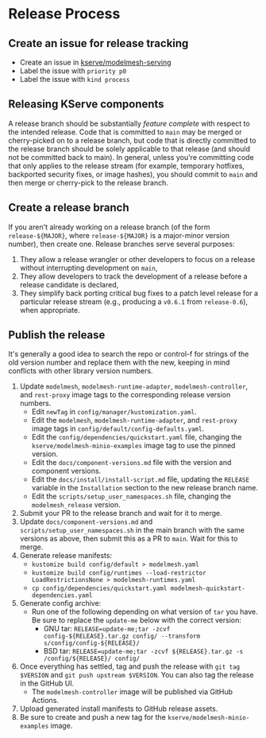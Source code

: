# Release Process

## Create an issue for release tracking

- Create an issue in [kserve/modelmesh-serving](https://github.com/kserve/modelmesh-serving)
- Label the issue with `priority p0`
- Label the issue with `kind process`

## Releasing KServe components

A release branch should be substantially _feature complete_ with respect to the intended release.
Code that is committed to `main` may be merged or cherry-picked on to a release branch, but code that is directly committed to the release branch should be solely applicable to that release (and should not be committed back to main).
In general, unless you're committing code that only applies to the release stream (for example, temporary hotfixes, backported security fixes, or image hashes), you should commit to `main` and then merge or cherry-pick to the release branch.

## Create a release branch

If you aren't already working on a release branch (of the form `release-${MAJOR}`, where `release-${MAJOR}` is a major-minor version number), then create one.
Release branches serve several purposes:

1.  They allow a release wrangler or other developers to focus on a release without interrupting development on `main`,
1.  They allow developers to track the development of a release before a release candidate is declared,
1.  They simplify back porting critical bug fixes to a patch level release for a particular release stream (e.g., producing a `v0.6.1` from `release-0.6`), when appropriate.

## Publish the release

It's generally a good idea to search the repo or control-f for strings of the old version number and replace them with the new, keeping in mind conflicts with other library version numbers.

1. Update `modelmesh`, `modelmesh-runtime-adapter`, `modelmesh-controller`, and `rest-proxy` image tags to the corresponding release version numbers.
   - Edit `newTag` in `config/manager/kustomization.yaml`.
   - Edit the `modelmesh`, `modelmesh-runtime-adapter`, and `rest-proxy` image tags in `config/default/config-defaults.yaml`.
   - Edit the `config/dependencies/quickstart.yaml` file, changing the `kserve/modelmesh-minio-examples` image tag to use the pinned version.
   - Edit the `docs/component-versions.md` file with the version and component versions.
   - Edit the `docs/install/install-script.md` file, updating the `RELEASE` variable in the `Installation` section to the new release branch name.
   - Edit the `scripts/setup_user_namespaces.sh` file, changing the `modelmesh_release` version.
1. Submit your PR to the release branch and wait for it to merge.
1. Update `docs/component-versions.md` and `scripts/setup_user_namespaces.sh` in the main branch with the same versions as above, then submit this as a PR to `main`. Wait for this to merge.
1. Generate release manifests:
   - `kustomize build config/default > modelmesh.yaml`
   - `kustomize build config/runtimes --load-restrictor LoadRestrictionsNone > modelmesh-runtimes.yaml`
   - `cp config/dependencies/quickstart.yaml modelmesh-quickstart-dependencies.yaml`
1. Generate config archive:
   - Run one of the following depending on what version of `tar` you have. Be sure to replace the `update-me` below with the correct version:
     - GNU tar: `RELEASE=update-me;tar -zcvf config-${RELEASE}.tar.gz config/ --transform s/config/config-${RELEASE}/`
     - BSD tar: `RELEASE=update-me;tar -zcvf ${RELEASE}.tar.gz -s /config/${RELEASE}/ config/`
1. Once everything has settled, tag and push the release with `git tag $VERSION` and `git push upstream $VERSION`. You can also tag the release in the GitHub UI.
   - The `modelmesh-controller` image will be published via GitHub Actions.
1. Upload generated install manifests to GitHub release assets.
1. Be sure to create and push a new tag for the `kserve/modelmesh-minio-examples` image.
